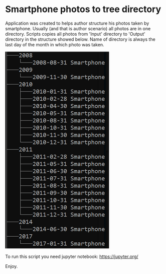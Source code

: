 # Smartphone photos to tree directory
Application was created to helps author structure his photos taken by smartphone. Usually (and that is author scenario) all 
photos are in one directory. Scripts copies all photos from 'Input' directory to 'Output' directory in the structure showed below. 
Name of directory is always the last day of the month in which photo was taken.

![Directory tree](doc/tree.PNG?raw=true)

To run this script you need jupyter notebook: https://jupyter.org/

Enjoy.